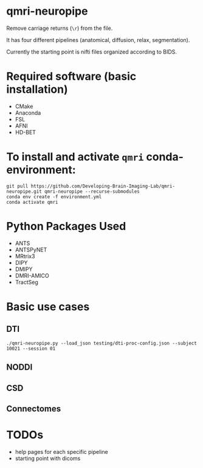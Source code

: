 # qmri-neuropipe

Remove carriage returns (`\r`) from the file.

It has four different pipelines (anatomical, diffusion, relax, segmentation).

Currently the starting point is nifti files organized according to BIDS.

# Required software (basic installation)
- CMake
- Anaconda
- FSL
- AFNI
- HD-BET

# To install and activate `qmri` conda-environment:
 ```
 git pull https://github.com/Developing-Brain-Imaging-Lab/qmri-neuropipe.git qmri-neuropipe --recurse-submodules
 conda env create -f environment.yml
 conda activate qmri
 ```

# Python Packages Used
- ANTS
- ANTSPyNET
- MRtrix3
- DIPY
- DMIPY
- DMRI-AMICO
- TractSeg

# Basic use cases
## DTI
```./qmri-neuropipe.py --load_json testing/dti-proc-config.json --subject 10021 --session 01```
## NODDI
## CSD
## Connectomes

# TODOs
- help pages for each specific pipeline
- starting point with dicoms
